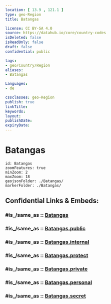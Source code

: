 ```yaml
---
location: [ 13.9 , 121.1 ] 
type: geo-Region
title: Batangas

license: CC BY-SA 4.0
source: https://datahub.io/core/country-codes
isDeleted: false
isReadOnly: false
draft: false
confidential: public

tags:
- geo/Country/Region
aliases:
- Batangas

Languages:
- de

cssclasses: geo-Region
publish: true
linkTitle: 
keywords: 
layout: 
publishDate: 
expiryDate: 
---
```


# Batangas

```leaflet
id: Batangas
zoomFeatures: true 
minZoom: 2 
maxZoom: 18
geojsonFolder: ./Batangas/
markerFolder: ./Batangas/
```


## Confidential Links & Embeds: 

### #is_/same_as :: [Batangas](/_Standards/Earth/Continent/Asia/Asia~South~East/Malay_Archipelago/Philippines/Regions~Philippines/Batangas.md) 

### #is_/same_as :: [Batangas.public](/_public/Earth/Continent/Asia/Asia~South~East/Malay_Archipelago/Philippines/Regions~Philippines/Batangas.public.md) 

### #is_/same_as :: [Batangas.internal](/_internal/Earth/Continent/Asia/Asia~South~East/Malay_Archipelago/Philippines/Regions~Philippines/Batangas.internal.md) 

### #is_/same_as :: [Batangas.protect](/_protect/Earth/Continent/Asia/Asia~South~East/Malay_Archipelago/Philippines/Regions~Philippines/Batangas.protect.md) 

### #is_/same_as :: [Batangas.private](/_private/Earth/Continent/Asia/Asia~South~East/Malay_Archipelago/Philippines/Regions~Philippines/Batangas.private.md) 

### #is_/same_as :: [Batangas.personal](/_personal/Earth/Continent/Asia/Asia~South~East/Malay_Archipelago/Philippines/Regions~Philippines/Batangas.personal.md) 

### #is_/same_as :: [Batangas.secret](/_secret/Earth/Continent/Asia/Asia~South~East/Malay_Archipelago/Philippines/Regions~Philippines/Batangas.secret.md)

